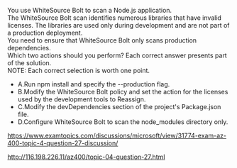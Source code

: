 You use WhiteSource Bolt to scan a Node.js application.<br/>The WhiteSource Bolt scan identifies numerous libraries that have invalid licenses. The libraries are used only during development and are not part of a production deployment.<br/>You need to ensure that WhiteSource Bolt only scans production dependencies.<br/>Which two actions should you perform? Each correct answer presents part of the solution.<br/>NOTE: Each correct selection is worth one point.<br/><ul><li class="multi-choice-item correct-hidden"><span class="multi-choice-letter" data-choice-letter="A">A.</span>Run npm install and specify the --production flag.</li><li class="multi-choice-item"><span class="multi-choice-letter" data-choice-letter="B">B.</span>Modify the WhiteSource Bolt policy and set the action for the licenses used by the development tools to Reassign.</li><li class="multi-choice-item correct-hidden"><span class="multi-choice-letter" data-choice-letter="C">C.</span>Modify the devDependencies section of the project's Package.json file.</li><li class="multi-choice-item"><span class="multi-choice-letter" data-choice-letter="D">D.</span>Configure WhiteSource Bolt to scan the node_modules directory only.</li></ul><p><a href="https://www.examtopics.com/discussions/microsoft/view/31774-exam-az-400-topic-4-question-27-discussion/">https://www.examtopics.com/discussions/microsoft/view/31774-exam-az-400-topic-4-question-27-discussion/</a></p><p><a href="http://116.198.226.11/az400/topic-04-question-27.html">http://116.198.226.11/az400/topic-04-question-27.html</a></p><script src="https://giscus.app/client.js"                    data-repo="azsamples/az204"                    data-repo-id="R_kgDOMRXzDQ"                    data-category="General"                    data-category-id="DIC_kwDOMRXzDc4Cgi27"                    data-mapping="pathname"                    data-strict="1"                    data-reactions-enabled="0"                    data-emit-metadata="0"                    data-input-position="bottom"                    data-theme="preferred_color_scheme"                    data-lang="en"                    crossorigin="anonymous"                    async>                    </script>